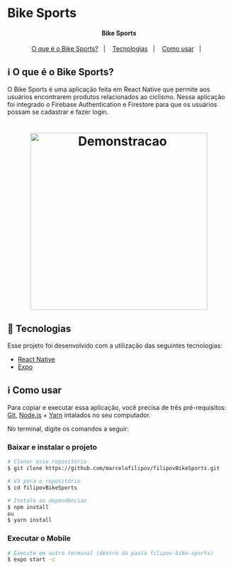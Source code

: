 # Bike Sports

<h4 align="center"> 
	Bike Sports
</h4>

<p align="center">
  <a href="#information_source-o-que-é-o-bikesports">O que é o Bike Sports?</a>&nbsp;&nbsp;&nbsp;|&nbsp;&nbsp;&nbsp;
  <a href="#rocket-Tecnologias">Tecnologias</a>&nbsp;&nbsp;&nbsp;|&nbsp;&nbsp;&nbsp;
  <a href="#information_source-como-usar">Como usar</a>&nbsp;&nbsp;&nbsp;|&nbsp;&nbsp;&nbsp;
</p>

## :information_source: O que é o Bike Sports?

O Bike Sports é uma aplicação feita em React Native que permite aos usuários encontrarem produtos relacionados ao ciclismo. Nessa aplicação foi integrado o Firebase Authentication e Firestore para que os usuários possam se cadastrar e fazer login.

<h1 align="center">
    <img alt="Demonstracao" title="Demonstracao" src=".images/demo.gif" width="400px" />
</h1>

## :rocket: Tecnologias

Esse projeto foi desenvolvido com a utilização das seguintes tecnologias:

-   [React Native][rn]
-   [Expo][expo]

## :information_source: Como usar

Para copiar e executar essa aplicação, você precisa de três pré-requisitos: [Git](https://git-scm.com), [Node.js][nodejs] + [Yarn][yarn] intalados no seu computador.

No terminal, digite os comandos a seguir:

### Baixar e instalar o projeto

```bash
# Clonar esse repositório
$ git clone https://github.com/marcelofilipov/filipovBikeSports.git

# Vá para o ropositório
$ cd filipovBikeSports

# Instale as dependências
$ npm install
ou
$ yarn install
```

### Executar o Mobile

```bash
# Execute em outro terminal (dentro da pasta filipov-bike-sports)
$ expo start -c
```

[nodejs]: https://nodejs.org/
[expo]: https://docs.expo.dev/
[rn]: https://facebook.github.io/react-native/
[yarn]: https://yarnpkg.com/
